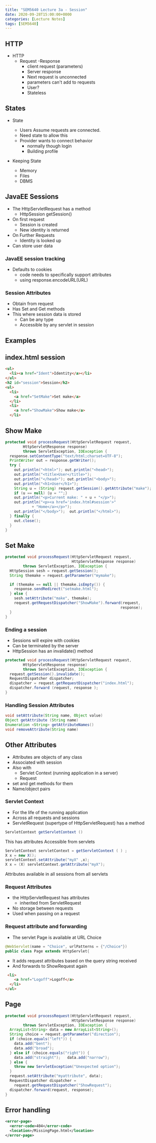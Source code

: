 ```yaml
---
title: "SEM5640 Lecture 3a - Session"
date: 2020-09-28T15:00:00+0000
categories: [Lecture Notes]
tags: [SEM5640]
---
```

## HTTP

* HTTP
  * Request -Response
    * client request (parameters)
    * Server response
    * Next request is unconnected
    * parameters can't add to requests
    * User?
    * Stateless  

## States

* State
  * Users Assume requests are connected.
  * Need state to allow this
  * Provider wants to connect behavior
    * normally though login
    * Building profile

* Keeping State
  * Memory
  * Files
  * DBMS

## JavaEE Sessions

* The HttpServletRequest has a method
  * HttpSession getSession()
* On first request
  * Session is created
  * New identity is returned
* On Further Requests
  * Identity is looked up
* Can store user data

### JavaEE session tracking

* Defaults to cookies
  * code needs to specifically support attributes
  * using response.encodeURL(URL)

### Session Attributes

* Obtain from request
* Has Set and Get methods
* This where session data is stored
  * Can be any type
  * Accessible by any servlet in session

## Examples

## index.html session

```html
<ul>
  <li><a href="Ident">Identity</a></li>
</ul>
<h2 id="session">Session</h2>
<ul>
  <li>
    <a href="SetMake">Set make</a>
  </li>
  <li>
    <a href="ShowMake">Show make</a>
  </li>
```

## Show Make

```java
protected void processRequest(HttpServletRequest request,
        HttpServletResponse response)
        throws ServletException, IOException {
  response.setContentType("text/html;charset=UTF-8");
  PrintWriter out = response.getWriter();
  try {
    out.println("<html>"); out.println("<head>");
    out.println("<title>User</title>");
    out.println("</head>"); out.println("<body>");
    out.println("<h1>User</h1>");
    String u = (String) request.getSession().getAttribute("make");
    if (u == null) {u = "";}
    out.println("<p>Current make: " + u + "</p>");
    out.println("<p><a href='index.html#session'>"
            + "Home</a></p>");
    out.println("</body>");  out.println("</html>");
  } finally {
    out.close();
  }
}
```  

## Set Make

```java
protected void processRequest(HttpServletRequest request,
                              HttpServletResponse response)
        throws ServletException, IOException {
  HttpSession sesh = request.getSession();
  String themake = request.getParameter("mymake");

  if (themake == null || themake.isEmpty()) {
    response.sendRedirect("setmake.html");
  } else {
    sesh.setAttribute("make", themake);
    request.getRequestDispatcher("ShowMake").forward(request,
                                                    response);
  }
}
```

### Ending a session

* Sessions will expire with cookies
* Can be terminated by the server
* HttpSession has an invalidate() method

```java
protected void processRequest(HttpServletRequest request,
        HttpServletResponse response)
        throws ServletException, IOException {
  request.getSession().invalidate();
  RequestDispatcher dispatcher;
  dispatcher = request.getRequestDispatcher("index.html");
  dispatcher.forward (request, response );
}
```

### Handling Session Attributes

```java
void setAttribute(String name, Object value)
Object getAttribute (String name)
Enumeration <String> getAttributeNames()
void removeAttribute(String name)
```

## Other Attributes

* Attributes are objects of any class
* Associated with session
* Also with
  * Servlet Context (running application in a server)
  * Request
* set and get methods for them
* Name/object pairs

### Servlet Context

* For the life of the running application
* Across all requests and sessions
* ServletRequest (supertype of HttpServletRequest) has a method

```java
ServletContext getServletContext ()
```

This has attributes
Accessible from servlets

```java
ServletContext servletContext = getServletContext ( ) ;
X x = new X();
servletContext.setAttribute("myX" ,x);
X x = (X) servletContext.getAttribute("myX");
```

Attributes available in all sessions from all servlets

### Request Attributes

* the HttpServletRequest has attributes
  * inherited from ServletRequest
* No storage between requests
* Used when passing on a request

### Request attribute and forwarding

* The servlet Page is available at URL Choice

```java
@WebServlet(name = "Choice", urlPatterns = {"/Choice"})
public class Page extends HttpServlet{
```

* It adds request attributes based on the query string received
* And forwards to ShowRequest again
  
```html
 <li>
    <a href="Logoff">Logoff</a>
  </li>
</ul>
```

## Page

```java
protected void processRequest(HttpServletRequest request,
                              HttpServletResponse response)
        throws ServletException, IOException {
  ArrayList<String> data = new ArrayList<String>();
  String choice = request.getParameter("direction");
  if (choice.equals("left")) {
    data.add("bent");
    data.add("broad");
  } else if (choice.equals("right")) {
    data.add("straight");   data.add("narrow");
  } else {
    throw new ServletException("Unexpected option");
  }
  request.setAttribute("myattribute", data);
  RequestDispatcher dispatcher =
    request.getRequestDispatcher("ShowRequest");
  dispatcher.forward(request, response);
}
```

## Error handling

```xml
<error-page>
  <error-code>404</error-code>
  <location>/MissingPage.html</location>
</error-page>
```
